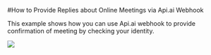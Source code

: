 #How to Provide Replies about Online Meetings via Api.ai Webhook

This example shows how you can use Api.ai webhook to provide confirmation of meeting by checking your identity.

<a href="https://heroku.com/deploy" target="_blank"><img src="https://www.herokucdn.com/deploy/button.svg"></a>